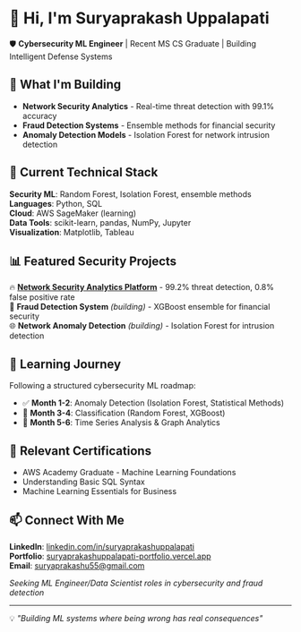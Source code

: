 # 👋 Hi, I'm Suryaprakash Uppalapati

🛡️ **Cybersecurity ML Engineer** | Recent MS CS Graduate | Building Intelligent Defense Systems

## 🎯 What I'm Building
- **Network Security Analytics** - Real-time threat detection with 99.1% accuracy
- **Fraud Detection Systems** - Ensemble methods for financial security  
- **Anomaly Detection Models** - Isolation Forest for network intrusion detection

## 🔧 Current Technical Stack
**Security ML**: Random Forest, Isolation Forest, ensemble methods  
**Languages**: Python, SQL  
**Cloud**: AWS SageMaker (learning)  
**Data Tools**: scikit-learn, pandas, NumPy, Jupyter  
**Visualization**: Matplotlib, Tableau  

## 📊 Featured Security Projects
🔥 **[Network Security Analytics Platform](https://github.com/suryaprakash737/Network-Security-Analytics-Platform)** - 99.2% threat detection, 0.8% false positive rate  
🎯 **Fraud Detection System** *(building)* - XGBoost ensemble for financial security  
🌐 **Network Anomaly Detection** *(building)* - Isolation Forest for intrusion detection  

## 🚀 Learning Journey
Following a structured cybersecurity ML roadmap:
- ✅ **Month 1-2**: Anomaly Detection (Isolation Forest, Statistical Methods)
- 🔄 **Month 3-4**: Classification (Random Forest, XGBoost)  
- 📅 **Month 5-6**: Time Series Analysis & Graph Analytics

## 📜 Relevant Certifications
- AWS Academy Graduate - Machine Learning Foundations
- Understanding Basic SQL Syntax
- Machine Learning Essentials for Business

## 📫 Connect With Me
**LinkedIn**: [linkedin.com/in/suryaprakashuppalapati](https://www.linkedin.com/in/suryaprakashuppalapati)  
**Portfolio**: [suryaprakashuppalapati-portfolio.vercel.app](https://suryaprakashuppalapati-portfolio.vercel.app)  
**Email**: [suryaprakashu55@gmail.com](mailto:suryaprakashu55@gmail.com)

*Seeking ML Engineer/Data Scientist roles in cybersecurity and fraud detection*

---
💡 *"Building ML systems where being wrong has real consequences"*

